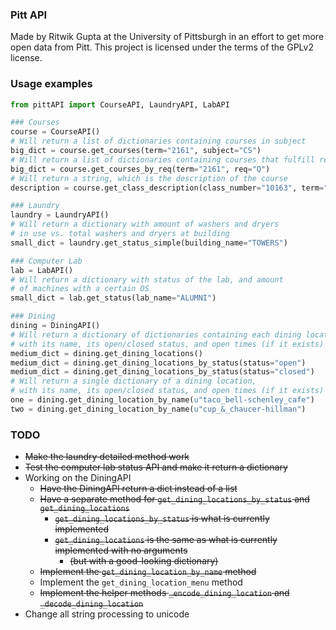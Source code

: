 ### Pitt API  

Made by Ritwik Gupta at the University of Pittsburgh in an effort to get more open data from Pitt. 
This project is licensed under the terms of the GPLv2 license.   

### Usage examples  

```python
from pittAPI import CourseAPI, LaundryAPI, LabAPI

### Courses
course = CourseAPI()
# Will return a list of dictionaries containing courses in subject
big_dict = course.get_courses(term="2161", subject="CS")
# Will return a list of dictionaries containing courses that fulfill req
big_dict = course.get_courses_by_req(term="2161", req="Q")
# Will return a string, which is the description of the course
description = course.get_class_description(class_number="10163", term="2161")

### Laundry
laundry = LaundryAPI()
# Will return a dictionary with amount of washers and dryers
# in use vs. total washers and dryers at building
small_dict = laundry.get_status_simple(building_name="TOWERS")

### Computer Lab
lab = LabAPI()
# Will return a dictionary with status of the lab, and amount
# of machines with a certain OS
small_dict = lab.get_status(lab_name="ALUMNI")

### Dining
dining = DiningAPI()
# Will return a dictionary of dictionaries containing each dining location,
# with its name, its open/closed status, and open times (if it exists)
medium_dict = dining.get_dining_locations()
medium_dict = dining.get_dining_locations_by_status(status="open")
medium_dict = dining.get_dining_locations_by_status(status="closed")
# Will return a single dictionary of a dining location,
# with its name, its open/closed status, and open times (if it exists)
one = dining.get_dining_location_by_name(u"taco_bell-schenley_cafe")
two = dining.get_dining_location_by_name(u"cup_&_chaucer-hillman")

```

### TODO  
* ~~Make the laundry detailed method work~~  
* ~~Test the computer lab status API and make it return a dictionary~~  
* Working on the DiningAPI
    * ~~Have the DiningAPI return a dict instead of a list~~
    * ~~Have a separate method for `get_dining_locations_by_status` and `get_dining_locations`~~
        * ~~`get_dining_locations_by_status` is what is currently implemented~~
        * ~~`get_dining_locations` is the same as what is currently implemented with no arguments~~
            * ~~(but with a good-looking dictionary)~~
    * ~~Implement the `get_dining_location_by_name` method~~
    * Implement the `get_dining_location_menu` method
    * ~~Implement the helper methods `_encode_dining_location` and `_decode_dining_location`~~
* Change all string processing to unicode
